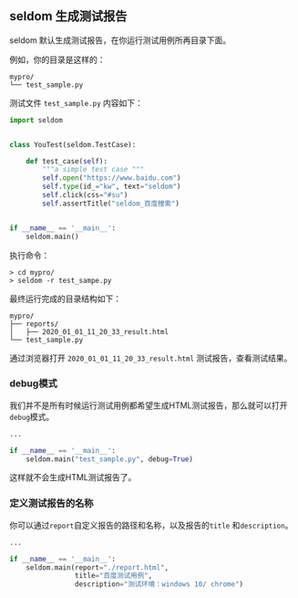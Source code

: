 ## seldom 生成测试报告

seldom 默认生成测试报告，在你运行测试用例所再目录下面。

例如，你的目录是这样的：

```shell
mypro/
└── test_sample.py
```

测试文件 `test_sample.py` 内容如下：

```py
import seldom


class YouTest(seldom.TestCase):

    def test_case(self):
        """a simple test case """
        self.open("https://www.baidu.com")
        self.type(id_="kw", text="seldom")
        self.click(css="#su")
        self.assertTitle("seldom_百度搜索")


if __name__ == '__main__':
    seldom.main()
```

执行命令：

```shell
> cd mypro/
> seldom -r test_sampe.py
```

最终运行完成的目录结构如下：

```shell
mypro/
├── reports/
│   ├── 2020_01_01_11_20_33_result.html
└── test_sample.py
```

通过浏览器打开 `2020_01_01_11_20_33_result.html` 测试报告，查看测试结果。

### debug模式

我们并不是所有时候运行测试用例都希望生成HTML测试报告，那么就可以打开`debug`模式。

```py
...

if __name__ == '__main__':
    seldom.main("test_sample.py", debug=True)
```

这样就不会生成HTML测试报告了。

### 定义测试报告的名称

你可以通过`report`自定义报告的路径和名称，以及报告的`title` 和`description`。

```py
...

if __name__ == '__main__':
    seldom.main(report="./report.html",
                title="百度测试用例",
                description="测试环境：windows 10/ chrome")
```
